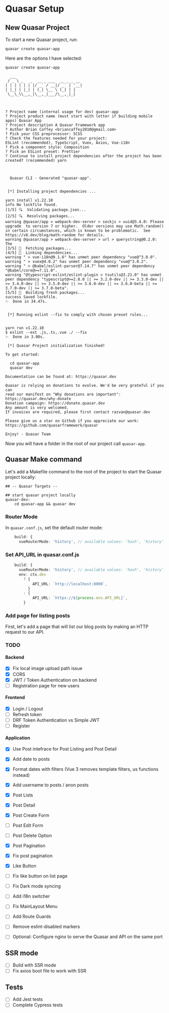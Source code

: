 # Quasar Setup

## New Quasar Project

To start a new Quasar project, run:

```
quasar create quasar-app
```

Here are the options I have selected:

```
quasar create quasar-app

  ___
 / _ \ _   _  __ _ ___  __ _ _ __
| | | | | | |/ _` / __|/ _` | '__|
| |_| | |_| | (_| \__ \ (_| | |
 \__\_\\__,_|\__,_|___/\__,_|_|



? Project name (internal usage for dev) quasar-app
? Project product name (must start with letter if building mobile apps) Quasar App
? Project description A Quasar Framework app
? Author Brian Caffey <briancaffey2010@gmail.com>
? Pick your CSS preprocessor: SCSS
? Check the features needed for your project:
ESLint (recommended), TypeScript, Vuex, Axios, Vue-i18n
? Pick a component style: Composition
? Pick an ESLint preset: Prettier
? Continue to install project dependencies after the project has been created? (recommended) yarn



  Quasar CLI · Generated "quasar-app".


 [*] Installing project dependencies ...

yarn install v1.22.10
info No lockfile found.
[1/5] 🔍  Validating package.json...
[2/5] 🔍  Resolving packages...
warning @quasar/app > webpack-dev-server > sockjs > uuid@3.4.0: Please upgrade  to version 7 or higher.  Older versions may use Math.random() in certain circumstances, which is known to be problematic.  See https://v8.dev/blog/math-random for details.
warning @quasar/app > webpack-dev-server > url > querystring@0.2.0: The
[3/5] 🚚  Fetching packages...
[4/5] 🔗  Linking dependencies...
warning " > vue-i18n@9.1.6" has unmet peer dependency "vue@^3.0.0".
warning " > vuex@4.0.2" has unmet peer dependency "vue@^3.0.2".
warning " > @babel/eslint-parser@7.14.7" has unmet peer dependency "@babel/core@>=7.11.0".
warning "@typescript-eslint/eslint-plugin > tsutils@3.21.0" has unmet peer dependency "typescript@>=2.8.0 || >= 3.2.0-dev || >= 3.3.0-dev || >= 3.4.0-dev || >= 3.5.0-dev || >= 3.6.0-dev || >= 3.6.0-beta || >= 3.7.0-dev || >= 3.7.0-beta".
[5/5] 🔨  Building fresh packages...
success Saved lockfile.
✨  Done in 34.47s.


 [*] Running eslint --fix to comply with chosen preset rules...


yarn run v1.22.10
$ eslint --ext .js,.ts,.vue ./ --fix
✨  Done in 3.00s.

 [*] Quasar Project initialization finished!

To get started:

  cd quasar-app
  quasar dev

Documentation can be found at: https://quasar.dev

Quasar is relying on donations to evolve. We'd be very grateful if you can
read our manifest on "Why donations are important": https://quasar.dev/why-donate
Donation campaign: https://donate.quasar.dev
Any amount is very welcomed.
If invoices are required, please first contact razvan@quasar.dev

Please give us a star on Github if you appreciate our work:
https://github.com/quasarframework/quasar

Enjoy! - Quasar Team
```

Now you will have a folder in the root of our project call `quasar-app`.

## Quasar Make command

Let's add a Makefile command to the root of the project to start the Quasar project locally:

```
## -- Quasar Targets --

## start quasar project locally
quasar-dev:
    cd quasar-app && quasar dev
```

### Router Mode

In `quasar.conf.js`, set the default router mode:

```ts
    build: {
      vueRouterMode: 'history', // available values: 'hash', 'history'
```

### Set API_URL in quasar.conf.js

```ts
    build: {
      vueRouterMode: 'history', // available values: 'hash', 'history'
      env: ctx.dev
        ? {
            API_URL: `http://localhost:8000`,
          }
        : {
            API_URL: `https://${process.env.API_URL}`,
        }
```

### Add page for listing posts

First, let's add a page that will list our blog posts by making an HTTP request to our API.

### TODO

#### Backend

- [x] Fix local image upload path issue
- [x] CORS
- [x] JWT / Token Authentication on backend
- [ ] Registration page for new users

#### Frontend

- [x] Login / Logout
- [ ] Refresh token
- [ ] DRF Token Authentication vs Simple JWT
- [ ] Register

#### Application

- [x] Use Post intefrace for Post Listing and Post Detail
- [x] Add date to posts
- [x] Format dates with filters (Vue 3 removes template filters, us functions instead)
- [x] Add username to posts / anon posts
- [x] Post Lists
- [x] Post Detail
- [x] Post Create Form
- [ ] Post Edit Form
- [ ] Post Delete Option

- [x] Post Pagination
- [x] Fix post pagination

- [x] Like Button
- [ ] Fix like button on list page
- [ ] Fix Dark mode syncing
- [ ] Add i18n switcher

- [ ] Fix MainLayout Menu
- [ ] Add Route Guards

- [ ] Remove eslint-disabled markers

- [ ] Optional: Configure nginx to serve the Quasar and API on the same port

## SSR mode

- [ ] Build with SSR mode
- [ ] Fix axios boot file to work with SSR

## Tests

- [ ] Add Jest tests
- [ ] Complete Cypress tests